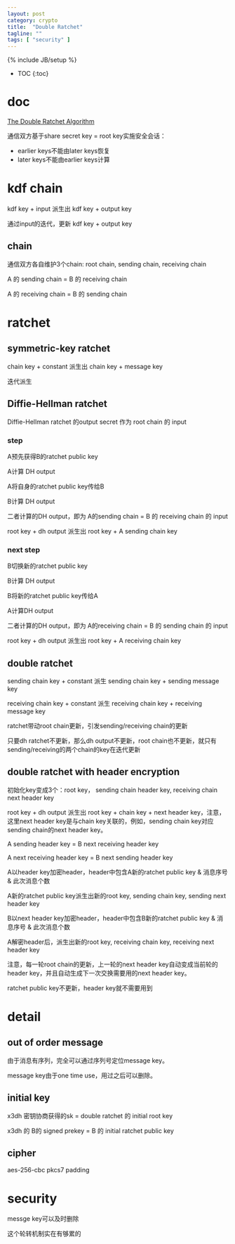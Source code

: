 ```yaml
---
layout: post
category: crypto
title:  "Double Ratchet"
tagline: ""
tags: [ "security" ] 
---
```

{% include JB/setup %}

* TOC
{:toc}

# doc

[The Double Ratchet Algorithm](https://signal.org/docs/specifications/doubleratchet/)

通信双方基于share secret key = root key实施安全会话：
- earlier keys不能由later keys恢复
- later keys不能由earlier keys计算

# kdf chain

kdf key + input  派生出 kdf key + output key

通过input的迭代，更新 kdf key + output key

## chain

通信双方各自维护3个chain: root chain, sending chain, receiving chain

A 的 sending chain = B 的 receiving chain

A 的 receiving chain = B 的 sending chain

# ratchet

## symmetric-key ratchet

chain key + constant  派生出 chain key + message key

迭代派生

## Diffie-Hellman ratchet

Diffie-Hellman ratchet 的output secret 作为 root chain 的 input

### step

A预先获得B的ratchet public key

A计算 DH output 

A将自身的ratchet public key传给B

B计算 DH output

二者计算的DH output，即为 A的sending chain = B 的 receiving chain 的 input

root key + dh output 派生出 root key + A sending chain key

### next step

B切换新的ratchet public key

B计算 DH output

B将新的ratchet public key传给A

A计算DH output

二者计算的DH output，即为 A的receiving chain = B 的 sending chain 的 input

root key + dh output 派生出 root key + A receiving chain key

## double ratchet

sending chain key + constant 派生 sending chain key +  sending message key

receiving chain key + constant 派生 receiving chain key +  receiving message key

ratchet带动root chain更新，引发sending/receiving chain的更新

只要dh ratchet不更新，那么dh output不更新，root chain也不更新，就只有sending/receiving的两个chain的key在迭代更新

## double ratchet with header encryption

初始化key变成3个：root key， sending chain header key,  receiving chain next header key

root key + dh output 派生出 root key + chain key  + next header key，注意，这里next header key是与chain key关联的，例如，sending chain key对应sending chain的next header key。

A sending header key = B next receiving header key

A next receiving header key = B next sending header key

A以header key加密header，header中包含A新的ratchet public key & 消息序号 & 此次消息个数

A新的ratchet public key派生出新的root key, sending chain key, sending next header key

B以next header key加密header，header中包含B新的ratchet public key  & 消息序号 & 此次消息个数

A解密header后，派生出新的root key, receiving chain key, receiving next header key

注意，每一轮root chain的更新，上一轮的next header key自动变成当前轮的header key，并且自动生成下一次交换需要用的next header key。

ratchet public key不更新，header key就不需要用到

# detail

## out of order message

由于消息有序列，完全可以通过序列号定位message key。

message key由于one time use，用过之后可以删除。

## initial key

x3dh 密钥协商获得的sk  =  double ratchet 的 initial root key

x3dh 的 B的 signed prekey = B 的 initial ratchet public key

## cipher

aes-256-cbc pkcs7 padding

# security

messge key可以及时删除

这个轮转机制实在有够累的

